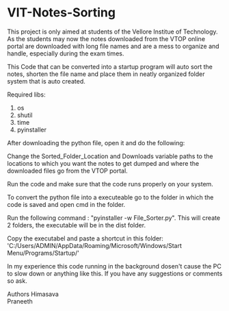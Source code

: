 # VIT-Notes-Sorting

This project is only aimed at students of the Vellore Institue of Technology.
As the students may now the notes downloaded from the VTOP online portal are downloaded with long file names and are a mess to organize and handle, especially during the exam times.

This Code that can be converted into a startup program will auto sort the notes, shorten the file name and place them in neatly organized folder system that is auto created.

Required libs:
1. os
2. shutil
3. time
4. pyinstaller

After downloading the python file, open it and do the following:

Change the Sorted_Folder_Location and Downloads variable paths to the locations to which you want the notes to get dumped and where the downloaded files go from the VTOP portal.

Run the code and make sure that the code runs properly on your system.

To convert the python file into a executeable go to the folder in which the code is saved and open cmd in the folder. 

Run the following command : "pyinstaller -w File_Sorter.py". This will create 2 folders, the executable will be in the dist folder.

Copy the executabel and paste a shortcut in this folder: 'C:/Users/ADMIN/AppData/Roaming/Microsoft/Windows/Start Menu/Programs/Startup/'


In my experience this code running in the background dosen't cause the PC to slow down or anything like this. If you have any suggestions or comments so ask.

Authors
Himasava     
Praneeth    
